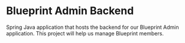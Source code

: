 # Blueprint Admin Backend
Spring Java application that hosts the backend for our Blueprint Admin application. This project will help us manage Blueprint members.
